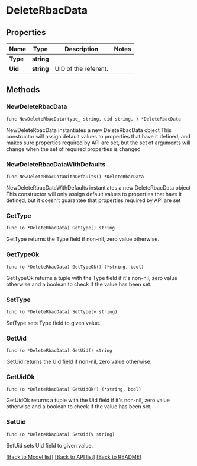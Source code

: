 # DeleteRbacData

## Properties

Name | Type | Description | Notes
------------ | ------------- | ------------- | -------------
**Type** | **string** |  | 
**Uid** | **string** | UID of the referent. | 

## Methods

### NewDeleteRbacData

`func NewDeleteRbacData(type_ string, uid string, ) *DeleteRbacData`

NewDeleteRbacData instantiates a new DeleteRbacData object
This constructor will assign default values to properties that have it defined,
and makes sure properties required by API are set, but the set of arguments
will change when the set of required properties is changed

### NewDeleteRbacDataWithDefaults

`func NewDeleteRbacDataWithDefaults() *DeleteRbacData`

NewDeleteRbacDataWithDefaults instantiates a new DeleteRbacData object
This constructor will only assign default values to properties that have it defined,
but it doesn't guarantee that properties required by API are set

### GetType

`func (o *DeleteRbacData) GetType() string`

GetType returns the Type field if non-nil, zero value otherwise.

### GetTypeOk

`func (o *DeleteRbacData) GetTypeOk() (*string, bool)`

GetTypeOk returns a tuple with the Type field if it's non-nil, zero value otherwise
and a boolean to check if the value has been set.

### SetType

`func (o *DeleteRbacData) SetType(v string)`

SetType sets Type field to given value.


### GetUid

`func (o *DeleteRbacData) GetUid() string`

GetUid returns the Uid field if non-nil, zero value otherwise.

### GetUidOk

`func (o *DeleteRbacData) GetUidOk() (*string, bool)`

GetUidOk returns a tuple with the Uid field if it's non-nil, zero value otherwise
and a boolean to check if the value has been set.

### SetUid

`func (o *DeleteRbacData) SetUid(v string)`

SetUid sets Uid field to given value.



[[Back to Model list]](../README.md#documentation-for-models) [[Back to API list]](../README.md#documentation-for-api-endpoints) [[Back to README]](../README.md)


